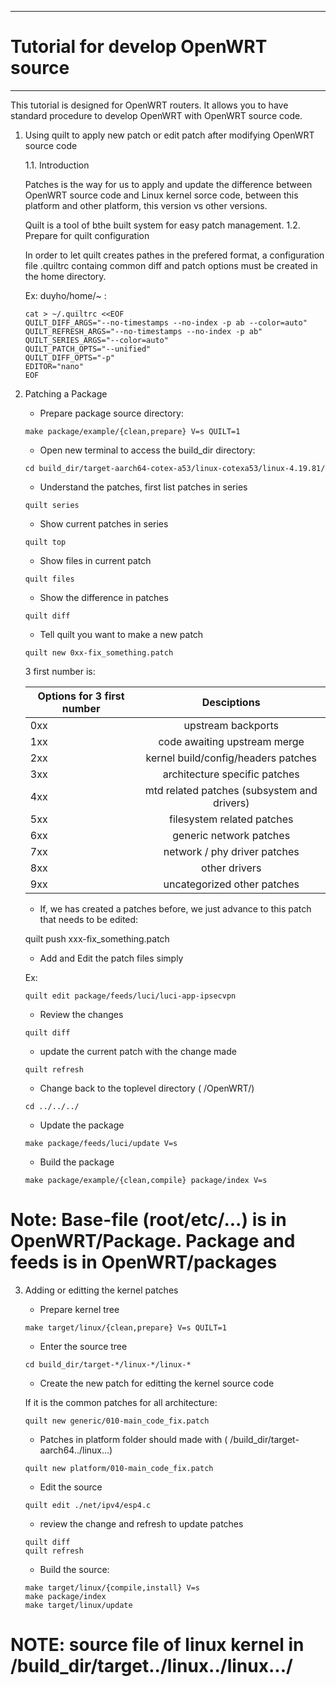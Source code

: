 --------------------------------------------------------------------------------
# Tutorial for develop OpenWRT source
-------------------------------------------------------------------------------
 This tutorial is designed for OpenWRT routers. It allows you to have standard procedure to develop OpenWRT with OpenWRT source code.

1. Using quilt to apply new patch or edit patch after modifying OpenWRT source code

	1.1. Introduction

 	Patches is the way for us to apply and update the difference between OpenWRT source code and Linux kernel sorce code, between this platform and other platform, this version vs other versions.

	Quilt is a tool of bthe built system for easy patch management.
	1.2. Prepare for quilt configuration

	In order to let quilt creates pathes in the prefered format, a configuration file .quiltrc containg common diff and patch options must be created in the home directory.
       
	Ex: duyho/home/~ :
          
	```shell
	cat > ~/.quiltrc <<EOF
	QUILT_DIFF_ARGS="--no-timestamps --no-index -p ab --color=auto"
	QUILT_REFRESH_ARGS="--no-timestamps --no-index -p ab"
	QUILT_SERIES_ARGS="--color=auto"
	QUILT_PATCH_OPTS="--unified"
	QUILT_DIFF_OPTS="-p"
	EDITOR="nano"
	EOF
	``` 

2. Patching a Package

	- Prepare package source directory:

	```shell
	make package/example/{clean,prepare} V=s QUILT=1
	```

	- Open new terminal to access the build_dir directory:

	```shell
	cd build_dir/target-aarch64-cotex-a53/linux-cotexa53/linux-4.19.81/
	```

	- Understand the patches, first list patches in series

	```shell
	quilt series
	```

	- Show current patches in series

	```shell
	quilt top
	```

	- Show files in current patch

	```shell
	quilt files
	```

	- Show the difference in patches
	
	```shell
	quilt diff
	```

	- Tell quilt you want to make a new patch

	```shell
	quilt new 0xx-fix_something.patch
	```

	3 first number is:

	|Options for 3 first number| Desciptions                                 |
	| ------------------------ | :-----------------------------------------: |
	|          0xx             | upstream backports                          |
	|          1xx             | code awaiting upstream merge                |
	|          2xx             | kernel build/config/headers patches         | 
	|          3xx             | architecture specific patches               |
	|          4xx             | mtd related patches (subsystem and drivers) |
	|          5xx             | filesystem related patches                  |
	|          6xx             | generic network patches                     |
	|          7xx             | network / phy driver patches                |
	|          8xx             | other drivers                               |
	|          9xx             | uncategorized other patches                 |

	- If, we has created a patches before, we just advance to this patch that needs to be edited:

	quilt push xxx-fix_something.patch

	- Add and Edit the patch files simply

	Ex:
	```shell
	quilt edit package/feeds/luci/luci-app-ipsecvpn
	```

	- Review the changes

	```shell
	quilt diff
	```

	- update the current patch with the change made

	```shell
	quilt refresh
	```

	- Change back to the toplevel directory ( /OpenWRT/)

	```shell
	cd ../../../
	```

	- Update the package

	```shell
	make package/feeds/luci/update V=s
	```

	- Build the package

	```shell
	make package/example/{clean,compile} package/index V=s
	```

# Note: Base-file (root/etc/...) is in OpenWRT/Package. Package and feeds is in OpenWRT/packages

3. Adding or editting the kernel patches

	- Prepare kernel tree

	```shell
	make target/linux/{clean,prepare} V=s QUILT=1
	```

	- Enter the source tree

	```shell
	cd build_dir/target-*/linux-*/linux-*
	```

	- Create the new patch for editting the kernel source code

	If it is the common patches for all architecture:

	```shell
	quilt new generic/010-main_code_fix.patch
	```

	- Patches in platform folder should made with ( /build_dir/target-aarch64../linux...)

	```shell
	quilt new platform/010-main_code_fix.patch
	```

	- Edit the source

	```shell
	quilt edit ./net/ipv4/esp4.c
	```

	- review the change and refresh to update patches

	```shell
	quilt diff
	quilt refresh
	```

	- Build the source:
	
	```shell
	make target/linux/{compile,install} V=s
	make package/index
	make target/linux/update
	```
# NOTE: source file of linux kernel in /build_dir/target../linux../linux.../
	 
